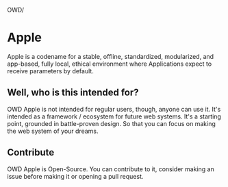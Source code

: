 OWD/
# Apple
Apple is a codename for a stable, offline, standardized, modularized, and app-based, fully local, ethical environment where Applications expect to receive parameters by default.

## Well, who is this intended for?
OWD Apple is not intended for regular users, though, anyone can use it. It's intended as a framework / ecosystem for future web systems. It's a starting point, grounded in battle-proven design. So that you can focus on making the web system of your dreams.

## Contribute
OWD Apple is Open-Source. You can contribute to it, consider making an issue before making it or opening a pull request.